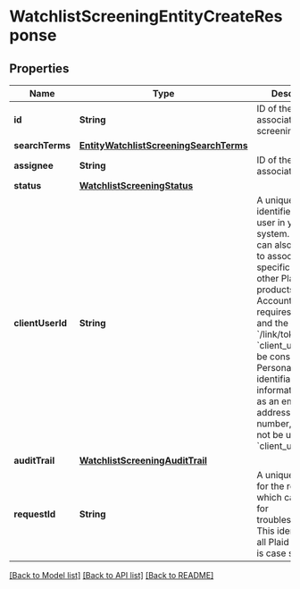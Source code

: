 # WatchlistScreeningEntityCreateResponse

## Properties
Name | Type | Description | Notes
------------ | ------------- | ------------- | -------------
**id** | **String** | ID of the associated entity screening. | 
**searchTerms** | [**EntityWatchlistScreeningSearchTerms**](EntityWatchlistScreeningSearchTerms.md) |  | 
**assignee** | **String** | ID of the associated user. | 
**status** | [**WatchlistScreeningStatus**](WatchlistScreeningStatus.md) |  | 
**clientUserId** | **String** | A unique ID that identifies the end user in your system. This ID can also be used to associate user-specific data from other Plaid products. Financial Account Matching requires this field and the &#x60;/link/token/create&#x60; &#x60;client_user_id&#x60; to be consistent. Personally identifiable information, such as an email address or phone number, should not be used in the &#x60;client_user_id&#x60;. | 
**auditTrail** | [**WatchlistScreeningAuditTrail**](WatchlistScreeningAuditTrail.md) |  | 
**requestId** | **String** | A unique identifier for the request, which can be used for troubleshooting. This identifier, like all Plaid identifiers, is case sensitive. | 

[[Back to Model list]](../README.md#documentation-for-models) [[Back to API list]](../README.md#documentation-for-api-endpoints) [[Back to README]](../README.md)


